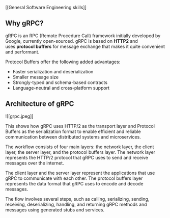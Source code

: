 [[General Software Engineering skills]]

## Why gRPC?

gRPC is an RPC (Remote Procedure Call) framework initially developed by Google, currently open-sourced. gRPC is based on **HTTP2** and uses **protocol buffers** for message exchange that makes it quite convenient and performant.

Protocol Buffers offer the following added advantages:

- Faster serialization and deserialization
- Smaller message size
- Strongly-typed and schema-based contracts
- Language-neutral and cross-platform support

## Architecture of gRPC
![[grpc.jpeg]]

This shows how gRPC uses HTTP/2 as the transport layer and Protocol Buffers as the serialization format to enable efficient and reliable communication between distributed systems and microservices.

The workflow consists of four main layers: the network layer, the client layer, the server layer, and the protocol buffers layer. The network layer represents the HTTP/2 protocol that gRPC uses to send and receive messages over the internet.

The client layer and the server layer represent the applications that use gRPC to communicate with each other. The protocol buffers layer represents the data format that gRPC uses to encode and decode messages.

The flow involves several steps, such as calling, serializing, sending, receiving, deserializing, handling, and returning gRPC methods and messages using generated stubs and services.